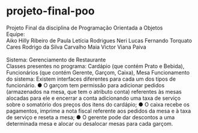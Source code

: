 # projeto-final-poo
Projeto Final da disciplina de Programação Orientada a Objetos 
<br/>
Equipe:<br/>
Aiko Hilly Ribeiro de Paula 
Letícia Rodrigues Neri 
Lucas Fernando Torquato Cares 
Rodrigo da Silva Carvalho Maia 
Victor Viana Paiva 
<br/>
<br/>
Sistema: Gerenciamento de Restaurante
<br/>
Classes presentes no programa: Cardápio (que contém Prato e Bebida), Funcionários
(que contém Gerente, Garçom, Caixa), Mesa
Funcionamento do sistema: Existem interfaces diferentes para cada um dos tipos de
funcionário.
● O garçom tem permissão para adicionar pedidos (armazenados na mesa, que tem o
atributo conta) referentes às mesas alocadas para ele e encerrar a conta
adicionando uma taxa de serviço sobre o somatório dos preços dos itens do
cardápio;
● O caixa recebe os pagamentos, imprime a nota fiscal referente aos pedidos da mesa
e à taxa de serviço e reseta a mesa;
● O gerente pode dar descontos a uma determinada mesa e alocar ou desalocar
mesas para cada garçom.